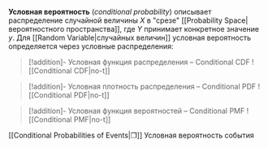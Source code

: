 
**Условная вероятность** (*conditional probability*) описывает распределение случайной величины $X$ в "срезе" [[Probability Space|вероятностного пространства]], где $Y$ принимает конкретное значение $y$. Для [[Random Variable|случайных величин]] условная вероятность определяется через условные распределения:

>[!addition]- Условная функция распределения – Conditional CDF
![[Conditional CDF|no-t]]

>[!addition]- Условная плотность распределения – Conditional PDF
![[Conditional PDF|no-t]]

>[!addition]- Условная функция вероятностей – Conditional PMF
![[Conditional PMF|no-t]]

[[Conditional Probabilities of Events|❐]] Условная вероятность события


